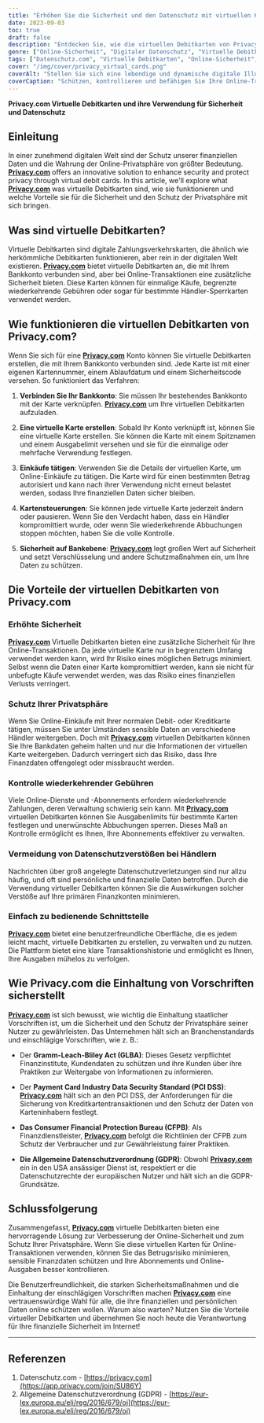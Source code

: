 ```yaml
---
title: "Erhöhen Sie die Sicherheit und den Datenschutz mit virtuellen Karten von Privacy.com"
date: 2023-09-03
toc: true
draft: false
description: "Entdecken Sie, wie die virtuellen Debitkarten von Privacy.com Ihre Online-Sicherheit erhöhen und Ihre Privatsphäre schützen können, während sie gleichzeitig eine einfache Kontrolle über Transaktionen und Abonnements bieten."
genre: ["Online-Sicherheit", "Digitaler Datenschutz", "Virtuelle Debitkarten", "Finanzieller Schutz", "Online-Transaktionen", "Betrugsbekämpfung", "Datenschutz", "Finanzieller Datenschutz", "Cybersecurity", "Persönliche Finanzen"]
tags: ["Datenschutz.com", "Virtuelle Debitkarten", "Online-Sicherheit", "Digitaler Datenschutz", "Finanzieller Schutz", "Datenverschlüsselung", "Betrugsbekämpfung", "Sichere Transaktionen", "Sicherheit auf Bankebene", "Datenschutz-Kontrollen", "Wiederkehrende Kosten", "Händler-Sperrkarten", "Schutz finanzieller Daten", "Zahlungssicherheit", "Datenschutzbestimmungen", "Einhaltung der Vorschriften", "PCI DSS", "GDPR", "Büro für Verbraucherfinanzschutz", "Finanztechnologie", "Sichere Online-Zahlungen", "Virtuelle Karten für den Datenschutz", "Kontrollierte Ausgaben", "Online-Abonnements", "Persönliches Finanzmanagement", "Prävention von Datenschutzverletzungen", "Sicherer digitaler Zahlungsverkehr", "Cybersecurity-Lösungen", "Schutz von Finanzinformationen", "Verbesserter Datenschutz"]
cover: "/img/cover/privacy_virtual_cards.png"
coverAlt: "Stellen Sie sich eine lebendige und dynamische digitale Illustration vor, die eine abgeschirmte virtuelle Karte zeigt, die ein Schlosssymbol schützt, das die verbesserte Sicherheit und den Schutz der Privatsphäre darstellt, die die virtuellen Debitkarten von Privacy.com bieten."
coverCaption: "Schützen, kontrollieren und befähigen Sie Ihre Online-Transaktionen."
---
```


**Privacy.com Virtuelle Debitkarten und ihre Verwendung für Sicherheit und Datenschutz**

## Einleitung

In einer zunehmend digitalen Welt sind der Schutz unserer finanziellen Daten und die Wahrung der Online-Privatsphäre von größter Bedeutung. [**Privacy.com**](https://app.privacy.com/join/SU86Y) offers an innovative solution to enhance security and protect privacy through virtual debit cards. In this article, we'll explore what [**Privacy.com**](https://app.privacy.com/join/SU86Y) was virtuelle Debitkarten sind, wie sie funktionieren und welche Vorteile sie für die Sicherheit und den Schutz der Privatsphäre mit sich bringen.

## Was sind virtuelle Debitkarten?

Virtuelle Debitkarten sind digitale Zahlungsverkehrskarten, die ähnlich wie herkömmliche Debitkarten funktionieren, aber rein in der digitalen Welt existieren. [**Privacy.com**](https://app.privacy.com/join/SU86Y) bietet virtuelle Debitkarten an, die mit Ihrem Bankkonto verbunden sind, aber bei Online-Transaktionen eine zusätzliche Sicherheit bieten. Diese Karten können für einmalige Käufe, begrenzte wiederkehrende Gebühren oder sogar für bestimmte Händler-Sperrkarten verwendet werden.

## Wie funktionieren die virtuellen Debitkarten von Privacy.com?

Wenn Sie sich für eine [**Privacy.com**](https://app.privacy.com/join/SU86Y) Konto können Sie virtuelle Debitkarten erstellen, die mit Ihrem Bankkonto verbunden sind. Jede Karte ist mit einer eigenen Kartennummer, einem Ablaufdatum und einem Sicherheitscode versehen. So funktioniert das Verfahren:

1. **Verbinden Sie Ihr Bankkonto**: Sie müssen Ihr bestehendes Bankkonto mit der Karte verknüpfen. [**Privacy.com**](https://app.privacy.com/join/SU86Y) um Ihre virtuellen Debitkarten aufzuladen.

2. **Eine virtuelle Karte erstellen**: Sobald Ihr Konto verknüpft ist, können Sie eine virtuelle Karte erstellen. Sie können die Karte mit einem Spitznamen und einem Ausgabelimit versehen und sie für die einmalige oder mehrfache Verwendung festlegen.

3. **Einkäufe tätigen**: Verwenden Sie die Details der virtuellen Karte, um Online-Einkäufe zu tätigen. Die Karte wird für einen bestimmten Betrag autorisiert und kann nach ihrer Verwendung nicht erneut belastet werden, sodass Ihre finanziellen Daten sicher bleiben.

4. **Kartensteuerungen**: Sie können jede virtuelle Karte jederzeit ändern oder pausieren. Wenn Sie den Verdacht haben, dass ein Händler kompromittiert wurde, oder wenn Sie wiederkehrende Abbuchungen stoppen möchten, haben Sie die volle Kontrolle.

5. **Sicherheit auf Bankebene**: [**Privacy.com**](https://app.privacy.com/join/SU86Y) legt großen Wert auf Sicherheit und setzt Verschlüsselung und andere Schutzmaßnahmen ein, um Ihre Daten zu schützen.

## Die Vorteile der virtuellen Debitkarten von Privacy.com

### Erhöhte Sicherheit

[**Privacy.com**](https://app.privacy.com/join/SU86Y) Virtuelle Debitkarten bieten eine zusätzliche Sicherheit für Ihre Online-Transaktionen. Da jede virtuelle Karte nur in begrenztem Umfang verwendet werden kann, wird Ihr Risiko eines möglichen Betrugs minimiert. Selbst wenn die Daten einer Karte kompromittiert werden, kann sie nicht für unbefugte Käufe verwendet werden, was das Risiko eines finanziellen Verlusts verringert.

### Schutz Ihrer Privatsphäre

Wenn Sie Online-Einkäufe mit Ihrer normalen Debit- oder Kreditkarte tätigen, müssen Sie unter Umständen sensible Daten an verschiedene Händler weitergeben. Doch mit [**Privacy.com**](https://app.privacy.com/join/SU86Y) virtuellen Debitkarten können Sie Ihre Bankdaten geheim halten und nur die Informationen der virtuellen Karte weitergeben. Dadurch verringert sich das Risiko, dass Ihre Finanzdaten offengelegt oder missbraucht werden.

### Kontrolle wiederkehrender Gebühren

Viele Online-Dienste und -Abonnements erfordern wiederkehrende Zahlungen, deren Verwaltung schwierig sein kann. Mit [**Privacy.com**](https://app.privacy.com/join/SU86Y) virtuellen Debitkarten können Sie Ausgabenlimits für bestimmte Karten festlegen und unerwünschte Abbuchungen sperren. Dieses Maß an Kontrolle ermöglicht es Ihnen, Ihre Abonnements effektiver zu verwalten.

### Vermeidung von Datenschutzverstößen bei Händlern

Nachrichten über groß angelegte Datenschutzverletzungen sind nur allzu häufig, und oft sind persönliche und finanzielle Daten betroffen. Durch die Verwendung virtueller Debitkarten können Sie die Auswirkungen solcher Verstöße auf Ihre primären Finanzkonten minimieren.

### Einfach zu bedienende Schnittstelle

[**Privacy.com**](https://app.privacy.com/join/SU86Y) bietet eine benutzerfreundliche Oberfläche, die es jedem leicht macht, virtuelle Debitkarten zu erstellen, zu verwalten und zu nutzen. Die Plattform bietet eine klare Transaktionshistorie und ermöglicht es Ihnen, Ihre Ausgaben mühelos zu verfolgen.

## Wie Privacy.com die Einhaltung von Vorschriften sicherstellt

[**Privacy.com**](https://app.privacy.com/join/SU86Y) ist sich bewusst, wie wichtig die Einhaltung staatlicher Vorschriften ist, um die Sicherheit und den Schutz der Privatsphäre seiner Nutzer zu gewährleisten. Das Unternehmen hält sich an Branchenstandards und einschlägige Vorschriften, wie z. B.:

- Der **Gramm-Leach-Bliley Act (GLBA)**: Dieses Gesetz verpflichtet Finanzinstitute, Kundendaten zu schützen und ihre Kunden über ihre Praktiken zur Weitergabe von Informationen zu informieren.

- Der **Payment Card Industry Data Security Standard (PCI DSS)**: [**Privacy.com**](https://app.privacy.com/join/SU86Y) hält sich an den PCI DSS, der Anforderungen für die Sicherung von Kreditkartentransaktionen und den Schutz der Daten von Karteninhabern festlegt.

- **Das Consumer Financial Protection Bureau (CFPB)**: Als Finanzdienstleister, [**Privacy.com**](https://app.privacy.com/join/SU86Y) befolgt die Richtlinien der CFPB zum Schutz der Verbraucher und zur Gewährleistung fairer Praktiken.

- **Die Allgemeine Datenschutzverordnung (GDPR)**: Obwohl [**Privacy.com**](https://app.privacy.com/join/SU86Y) ein in den USA ansässiger Dienst ist, respektiert er die Datenschutzrechte der europäischen Nutzer und hält sich an die GDPR-Grundsätze.

## Schlussfolgerung

Zusammengefasst, [**Privacy.com**](https://app.privacy.com/join/SU86Y) virtuelle Debitkarten bieten eine hervorragende Lösung zur Verbesserung der Online-Sicherheit und zum Schutz Ihrer Privatsphäre. Wenn Sie diese virtuellen Karten für Online-Transaktionen verwenden, können Sie das Betrugsrisiko minimieren, sensible Finanzdaten schützen und Ihre Abonnements und Online-Ausgaben besser kontrollieren.

Die Benutzerfreundlichkeit, die starken Sicherheitsmaßnahmen und die Einhaltung der einschlägigen Vorschriften machen [**Privacy.com**](https://app.privacy.com/join/SU86Y) eine vertrauenswürdige Wahl für alle, die ihre finanziellen und persönlichen Daten online schützen wollen. Warum also warten? Nutzen Sie die Vorteile virtueller Debitkarten und übernehmen Sie noch heute die Verantwortung für Ihre finanzielle Sicherheit im Internet!

______

## Referenzen

1. Datenschutz.com - [https://privacy.com](https://app.privacy.com/join/SU86Y)
2. Allgemeine Datenschutzverordnung (GDPR) - [https://eur-lex.europa.eu/eli/reg/2016/679/oj](https://eur-lex.europa.eu/eli/reg/2016/679/oj)
